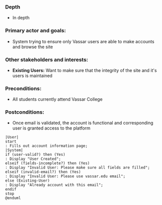 ### Depth
- In depth
###  Primary actor and goals:
- System trying to ensure only Vassar users are able to make accounts and browse the site
### Other stakeholders and interests:
- **Existing Users:** Want to make sure that the integrity of the site and it's users is maintained
### Preconditions:
- All students currently attend Vassar College
### Postconditions:
- Once email is validated, the account is functional and corresponding user is granted access to the platform
```plantuml
|User|
start
: Fills out account information page;
|System|
if (user-valid?) then (Yes)
: Display "User Created";
elseif (fields-incomplete?) then (Yes)
: Display "Invalid User: Please make sure all fields are filled";
elseif (invalid-email?) then (Yes)
: Display "Invalid User: Please use vassar.edu email";
else (Existing-User)
: Display "Already account with this email";
endif
stop
@enduml
```